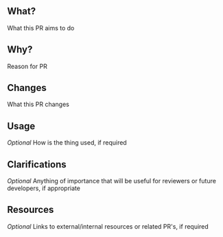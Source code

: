 ## What?

What this PR aims to do

## Why?

Reason for PR

## Changes

What this PR changes

## Usage

*Optional* How is the thing used, if required

## Clarifications

*Optional* Anything of importance that will be useful for reviewers or future developers, if appropriate

## Resources

*Optional* Links to external/internal resources or related PR's, if required
